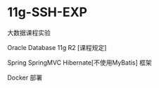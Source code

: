 # 11g-SSH-EXP
大数据课程实验

Oracle Database 11g R2 [课程规定]

Spring SpringMVC Hibernate[不使用MyBatis] 框架 

Docker 部署
